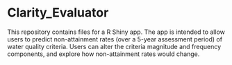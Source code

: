 # Clarity_Evaluator
This repository contains files for a R Shiny app.
The app is intended to allow users to predict non-attainment rates (over a 5-year assessment period) of water quality criteria.
Users can alter the criteria magnitude and frequency components, and explore how non-attainment rates would change.
